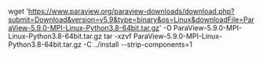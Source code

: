 wget 'https://www.paraview.org/paraview-downloads/download.php?submit=Download&version=v5.9&type=binary&os=Linux&downloadFile=ParaView-5.9.0-MPI-Linux-Python3.8-64bit.tar.gz' -O ParaView-5.9.0-MPI-Linux-Python3.8-64bit.tar.gz
tar -xzvf ParaView-5.9.0-MPI-Linux-Python3.8-64bit.tar.gz -C ../install --strip-components=1
